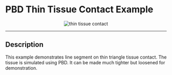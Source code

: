 # PBD Thin Tissue Contact Example

<p align="center">
  <img src="../media/PbdModel/tissue1Gif.gif" alt="thin tissue contact"/>
</p>

---

## Description

This example demonstrates line segment on thin triangle tissue contact. The tissue is simulated using PBD. It can be made much tighter but loosened for demonstration.

[cpp_insert]: <PBDThinTissueContactExample.cpp>